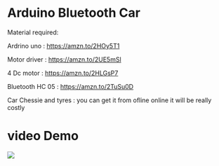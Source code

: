 # Arduino Bluetooth Car

Material required:

Ardrino uno : https://amzn.to/2HOy5T1

Motor driver :  https://amzn.to/2UE5mSl

4 Dc motor : https://amzn.to/2HLGsP7

Bluetooth HC 05 : https://amzn.to/2TuSu0D

Car Chessie and tyres :  you can get it from ofline online it will be really costly

# video Demo
[![](http://img.youtube.com/vi/cdf8Cy0FDx8/0.jpg)](http://www.youtube.com/watch?v=cdf8Cy0FDx8 "")
